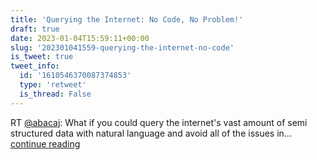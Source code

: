 ```yaml
---
title: 'Querying the Internet: No Code, No Problem!'
draft: true
date: 2023-01-04T15:59:11+00:00
slug: '202301041559-querying-the-internet-no-code'
is_tweet: true
tweet_info:
  id: '1610546370087374853'
  type: 'retweet'
  is_thread: False
---
```




RT [@abacaj](https://x.com/abacaj): What if you could query the internet's vast amount of semi structured data with natural language and avoid all of the issues in… [continue reading](https://x.com/sytelus/status/1610546370087374853)
